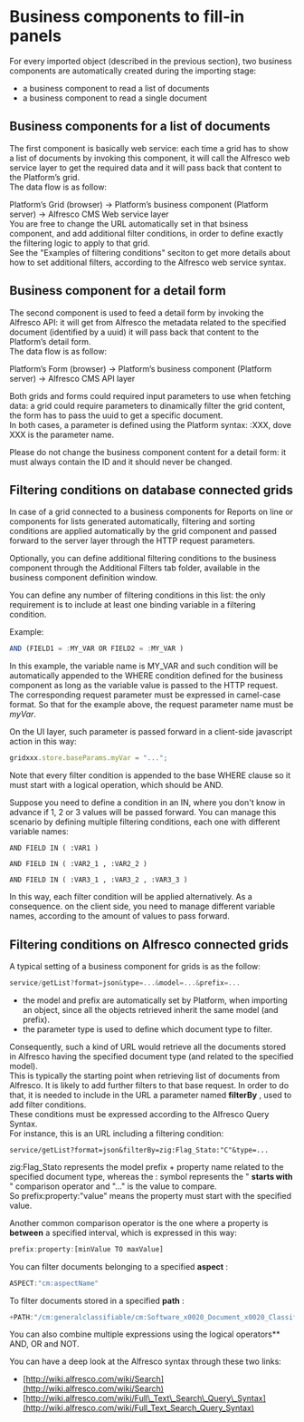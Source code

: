 # Business components to fill-in panels

For every imported object \(described in the previous section\), two business components are automatically created during the importing stage:

* a business component to read a list of documents
* a business component to read a single document

## Business components for a list of documents

The first component is basically web service: each time a grid has to show a list of documents by invoking this component, it will call the Alfresco web service layer to get the required data and it will pass back that content to the Platform’s grid.  
The data flow is as follow:

Platform’s Grid \(browser\) -&gt; Platform’s business component \(Platform server\) -&gt; Alfresco CMS Web service layer  
You are free to change the URL automatically set in that bsiness component, and add additional filter conditions, in order to define exactly the filtering logic to apply to that grid.  
See the "Examples of filtering conditions" seciton to get more details about how to set additional filters, according to the Alfresco web service syntax.

## Business component for a detail form

The second component is used to feed a detail form by invoking the Alfresco API: it will get from Alfresco the metadata related to the specified document \(identified by a uuid\) it will pass back that content to the Platform’s detail form.  
The data flow is as follow:

Platform’s Form \(browser\) -&gt; Platform’s business component \(Platform server\) -&gt; Alfresco CMS API layer

Both grids and forms could required input parameters to use when fetching data: a grid could require parameters to dinamically filter the grid content, the form has to pass the uuid to get a specific document.  
In both cases, a parameter is defined using the Platform syntax: :XXX, dove XXX is the parameter name.

Please do not change the business component content for a detail form: it must always contain the ID and it should never be changed.

## Filtering conditions on database connected grids

In case of a grid connected to a business components for Reports on line or components for lists generated automatically, filtering and sorting conditions are applied automatically by the grid component and passed forward to the server layer through the HTTP request parameters.

Optionally, you can define additional filtering conditions to the business component through the Additional Filters tab folder, available in the business component definition window.

You can define any number of filtering conditions in this list: the only requirement is to include at least one binding variable in a filtering condition.

Example:

```javascript
AND (FIELD1 = :MY_VAR OR FIELD2 = :MY_VAR )
```

In this example, the variable name is MY\_VAR and such condition will be automatically appended to the WHERE condition defined for the business component as long as the variable value is passed to the HTTP request. The corresponding request parameter must be expressed in camel-case format. So that for the example above, the request parameter name must be _myVar_.

On the UI layer, such parameter is passed forward in a client-side javascript action in this way:

```javascript
gridxxx.store.baseParams.myVar = "...";
```

Note that every filter condition is appended to the base WHERE clause so it must start with a logical operation, which should be AND.

Suppose you need to define a condition in an IN, where you don't know in advance if 1, 2 or 3 values will be passed forward. You can manage this scenario by defining multiple filtering conditions, each one with different variable names:

```text
AND FIELD IN ( :VAR1 )
```

```text
AND FIELD IN ( :VAR2_1 , :VAR2_2 )
```

```text
AND FIELD IN ( :VAR3_1 , :VAR3_2 , :VAR3_3 )
```

In this way, each filter condition will be applied alternatively. As a consequence. on the client side, you need to manage different variable names, according to the amount of values to pass forward.

## Filtering conditions on Alfresco connected grids

A typical setting of a business component for grids is as the follow:

```javascript
service/getList?format=json&type=...&model=...&prefix=...
```

* the model and prefix are automatically set by Platform, when importing an object, since all the objects retrieved inherit the same model \(and prefix\).
* the parameter type is used to define which document type to filter.

Consequently, such a kind of URL would retrieve all the documents stored in Alfresco having the specified document type \(and related to the specified model\).  
This is typically the starting point when retrieving list of documents from Alfresco. It is likely to add further filters to that base request. In order to do that, it is needed to include in the URL a parameter named **filterBy** , used to add filter conditions.  
These conditions must be expressed according to the Alfresco Query Syntax.  
For instance, this is an URL including a filtering condition:

```text
service/getList?format=json&filterBy=zig:Flag_Stato:"C"&type=...
```

zig:Flag\_Stato represents the model prefix + property name related to the specified document type, whereas the : symbol represents the " **starts with** " comparison operator and "…" is the value to compare.  
So prefix:property:"value" means the property must start with the specified value.

Another common comparison operator is the one where a property is **between** a specified interval, which is expressed in this way:

```javascript
prefix:property:[minValue TO maxValue]
```

You can filter documents belonging to a specified **aspect** :

```javascript
ASPECT:"cm:aspectName"
```

To filter documents stored in a specified **path** :

```javascript
+PATH:"/cm:generalclassifiable/cm:Software_x0020_Document_x0020_Classification/member"
```

You can also combine multiple expressions using the logical operators\*\* AND, OR and NOT.

You can have a deep look at the Alfresco syntax through these two links:

* [http://wiki.alfresco.com/wiki/Search](http://wiki.alfresco.com/wiki/Search)
* [http://wiki.alfresco.com/wiki/Full\_Text\_Search\_Query\_Syntax](http://wiki.alfresco.com/wiki/Full_Text_Search_Query_Syntax)

